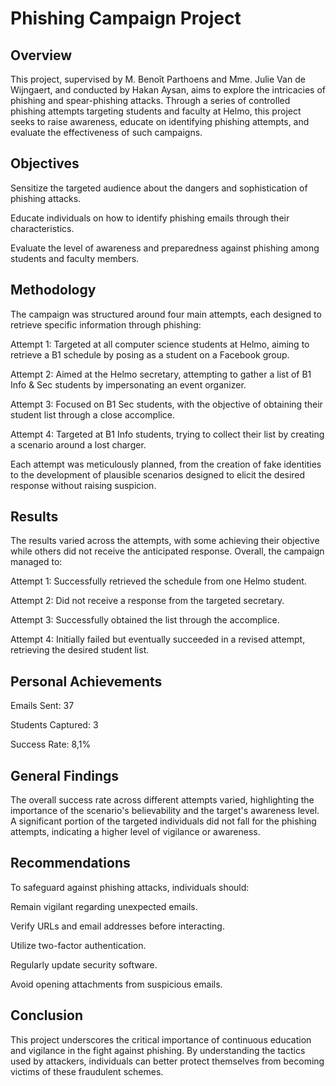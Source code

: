 # Phishing Campaign Project
## Overview
This project, supervised by M. Benoît Parthoens and Mme. Julie Van de Wijngaert, and conducted by Hakan Aysan, aims to explore the intricacies of phishing and spear-phishing attacks. Through a series of controlled phishing attempts targeting students and faculty at Helmo, this project seeks to raise awareness, educate on identifying phishing attempts, and evaluate the effectiveness of such campaigns.

## Objectives
Sensitize the targeted audience about the dangers and sophistication of phishing attacks.

Educate individuals on how to identify phishing emails through their characteristics.

Evaluate the level of awareness and preparedness against phishing among students and faculty members.

## Methodology
The campaign was structured around four main attempts, each designed to retrieve specific information through phishing:

Attempt 1: Targeted at all computer science students at Helmo, aiming to retrieve a B1 schedule by posing as a student on a Facebook group.

Attempt 2: Aimed at the Helmo secretary, attempting to gather a list of B1 Info & Sec students by impersonating an event organizer.

Attempt 3: Focused on B1 Sec students, with the objective of obtaining their student list through a close accomplice.

Attempt 4: Targeted at B1 Info students, trying to collect their list by creating a scenario around a lost charger.

Each attempt was meticulously planned, from the creation of fake identities to the development of plausible scenarios designed to elicit the desired response without raising suspicion.

## Results
The results varied across the attempts, with some achieving their objective while others did not receive the anticipated response. Overall, the campaign managed to:


Attempt 1: Successfully retrieved the schedule from one Helmo student.

Attempt 2: Did not receive a response from the targeted secretary.

Attempt 3: Successfully obtained the list through the accomplice.

Attempt 4: Initially failed but eventually succeeded in a revised attempt, retrieving the desired student list.

## Personal Achievements
Emails Sent: 37

Students Captured: 3

Success Rate: 8,1%
## General Findings
The overall success rate across different attempts varied, highlighting the importance of the scenario's believability and the target's awareness level.
A significant portion of the targeted individuals did not fall for the phishing attempts, indicating a higher level of vigilance or awareness.
## Recommendations
To safeguard against phishing attacks, individuals should:


Remain vigilant regarding unexpected emails.

Verify URLs and email addresses before interacting.

Utilize two-factor authentication.

Regularly update security software.

Avoid opening attachments from suspicious emails.
## Conclusion
This project underscores the critical importance of continuous education and vigilance in the fight against phishing. By understanding the tactics used by attackers, individuals can better protect themselves from becoming victims of these fraudulent schemes.
